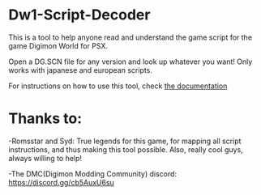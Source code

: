 # Dw1-Script-Decoder

This is a tool to help anyone read and understand the game script for the game Digimon World for PSX.

Open a DG.SCN file for any version and look up whatever you want! Only works with japanese and european scripts.

For instructions on how to use this tool, check [the documentation](https://github.com/uzuhenry/DigimonWorld-Translation-set)

# Thanks to:

-Romsstar and Syd: True legends for this game, for mapping all script instructions, and thus making this tool possible. Also, really cool guys, always willing to help!

-The DMC(Digimon Modding Community) discord: https://discord.gg/cb5AuxU6su


